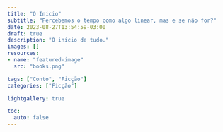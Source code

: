 ```yaml
---
title: "O Inicio"
subtitle: "Percebemos o tempo como algo linear, mas e se não for?"
date: 2023-08-27T13:54:59-03:00
draft: true
description: "O inicio de tudo."
images: []
resources:
- name: "featured-image"
  src: "books.png"

tags: ["Conto", "Ficção"]
categories: ["Ficção"]

lightgallery: true

toc:
  auto: false
---
```


